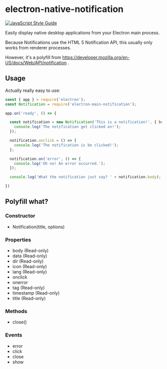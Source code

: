 # electron-native-notification

[![JavaScript Style Guide](https://img.shields.io/badge/code%20style-ES6-brightgreen.svg)](https://github.com/elierotenberg/coding-styles/blob/master/es6.md)

Easily display native desktop applications from your Electron main process.

Because Notifications use the HTML 5 Notification API, this usually only works
from renderer processes.

However, it's a polyfill from https://developer.mozilla.org/en-US/docs/Web/API/notification .

## Usage

Actually really easy to use:

```javascript
const { app } = require('electron');
const Notification = require('electron-main-notification');

app.on('ready', () => {

  const notification = new Notification('This is a notification!', { body: 'See? Really easy to use!' }, () => {
    console.log('The notification got clicked on!');
  });

  notification.onclick = () => {
    console.log('The notification is be clicked!');
  };

  notification.on('error', () => {
    console.log('Oh no! An error occurred.');
  });

  console.log('What the notification just say? ' + notification.body);

})
```

## Polyfill what?

### Constructor
 - Notification(title, options)

### Properties
 - body (Read-only)
 - data (Read-only)
 - dir (Read-only)
 - icon (Read-only)
 - lang (Read-only)
 - onclick
 - onerror
 - tag (Read-only)
 - timestamp (Read-only)
 - title (Read-only)

### Methods
 - close()

### Events
 - error
 - click
 - close
 - show
